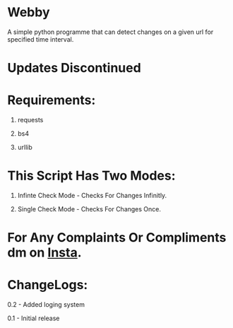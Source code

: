 # Webby
A simple python programme that can detect changes on a given url for specified time interval.

# Updates Discontinued

# Requirements:
 1. requests
 
 2. bs4
 
 3. urllib
 

# This Script Has Two Modes:
1. Infinte Check Mode - Checks For Changes Infinitly.

2. Single Check Mode - Checks For Changes Once. 

# For Any Complaints Or Compliments dm on [Insta](https://www.instagram.com/yogesh_.xd/).

# ChangeLogs:
0.2 - Added loging system

0.1 - Initial release
